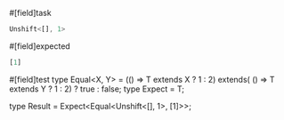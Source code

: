 #[field]task
```ts
Unshift<[], 1>
```

#[field]expected
```ts
[1]
```

#[field]test
type Equal<X, Y> = (<T>() => T extends X ? 1 : 2) extends(
    <T>() => T extends Y ? 1 : 2) ? true : false;
type Expect<T extends true> = T;

type Result = Expect<Equal<Unshift<[], 1>, [1]>>;